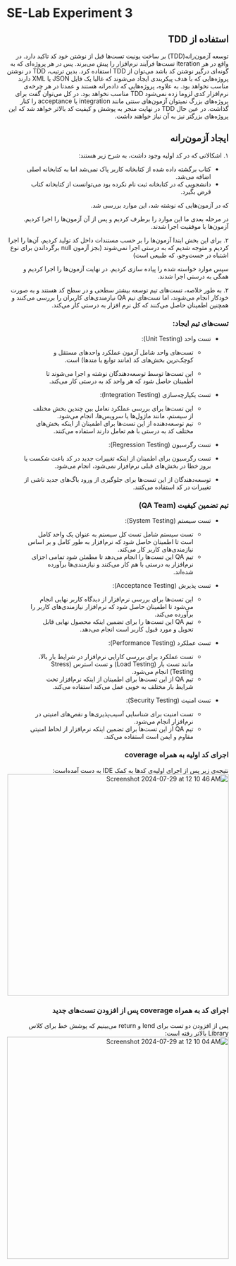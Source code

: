 # SE-Lab Experiment 3
<div dir='rtl'>

## استفاده از TDD
توسعه آزمون‌رانه(TDD) بر ساخت یونیت تست‌ها قبل از نوشتن خود کد تاکید دارد. در واقع در هر iteration تست‌ها  فرآیند نرم‌افزار را پیش می‌برند. پس در هر پروژه‌ای که به گونه‌ای درگیر نوشتن کد باشد می‌توان از TDD استفاده کرد. بدین ترتیب، TDD در نوشتن پروژه‌هایی که با هدف پیکربندی ایجاد می‌شوند که غالبا یک فایل JSON یا XML دارند مناسب نخواهد بود. به علاوه، پروژه‌هایی که داده‌رانه هستند و عمدتا در هر چرخه‌ی نرم‌افزار کدی لزوما زده نمی‌شود TDD مناسب نخواهد بود. در کل می‌توان گفت برای پروژه‌های بزرگ نمیتوان آزمون‌های سنتی مانند integration یا acceptance را کنار گذاشت. در عین حال TDD در نهایت منجر به پوشش و کیفیت کد بالاتر خواهد شد که این پروژه‌های بزرگتر نیز به آن نیاز خواهند داشت.

## ایجاد آزمون‌رانه
۱.
اشکالاتی که در کد اولیه وجود داشت، به شرح زیر هستند:
- کتاب برگشته داده شده از کتابخانه کاربر پاک نمی‌شد اما به کتابخانه اصلی اضافه می‌شد. 
- دانشجویی که در کتابخانه ثبت نام نکرده بود می‌توانست از کتابخانه کتاب قرض بگیرد.

که در آزمون‌هایی که نوشته شد، این موارد بررسی شد.

در مرحله بعدی ما این موارد را برطرف کردیم و پس از آن آزمون‌ها را اجرا کردیم. آزمون‌ها با موفقیت اجرا شدند.

۲.
برای این بخش ابتدا آزمون‌ها را بر حسب مستندات داخل کد تولید کردیم، آن‌ها را اجرا کردیم و متوجه شدیم که به درستی اجرا نمی‌شوند (بجز آزمون null برگرداندن برای نوع اشتباه در جست‌وجو، که طبیعی است)

سپس موارد خواسته شده را پیاده سازی کردیم. در نهایت آزمون‌ها را اجرا کردیم و همگی به درستی اجرا شدند.


۲.
به طور خلاصه، تست‌های تیم توسعه بیشتر سطحی و در سطح کد هستند و به صورت خودکار انجام می‌شوند، اما تست‌های تیم QA نیازمندی‌های کاربران را بررسی می‌کنند و همچنین اطمینان حاصل می‌کنند که کل نرم افزار به درستی کار می‌کند.
 ### تست‌های تیم ایجاد:

- تست واحد (Unit Testing):

  - تست‌های واحد شامل آزمون عملکرد واحدهای مستقل و کوچک‌ترین بخش‌های کد (مانند توابع یا متدها) است.

  - این تست‌ها توسط توسعه‌دهندگان نوشته و اجرا می‌شوند تا اطمینان حاصل شود که هر واحد کد به درستی کار می‌کند.

- تست یکپارچه‌سازی (Integration Testing):

  - این تست‌ها برای بررسی عملکرد تعامل بین چندین بخش مختلف از سیستم، مانند ماژول‌ها یا سرویس‌ها، انجام می‌شود.
  - تیم توسعه‌دهنده از این تست‌ها برای اطمینان از اینکه بخش‌های مختلف کد به درستی با هم تعامل دارند استفاده می‌کنند.

- تست رگرسیون (Regression Testing):

- تست رگرسیون برای اطمینان از اینکه تغییرات جدید در کد باعث شکست یا بروز خطا در بخش‌های قبلی نرم‌افزار نمی‌شود، انجام می‌شود.
 - توسعه‌دهندگان از این تست‌ها برای جلوگیری از ورود باگ‌های جدید ناشی از تغییرات در کد استفاده می‌کنند.

### تیم تضمین کیفیت (QA Team)

- تست سیستم (System Testing):

  - تست سیستم شامل تست کل سیستم به عنوان یک واحد کامل است تا اطمینان حاصل شود که نرم‌افزار به طور کامل و بر اساس نیازمندی‌های کاربر کار می‌کند.
   - تیم QA این تست‌ها را انجام می‌دهد تا مطمئن شود تمامی اجزای نرم‌افزار به درستی با هم کار می‌کنند و نیازمندی‌ها برآورده شده‌اند.

- تست پذیرش (Acceptance Testing):

   - این تست‌ها برای بررسی نرم‌افزار از دیدگاه کاربر نهایی انجام می‌شود تا اطمینان حاصل شود که نرم‌افزار نیازمندی‌های کاربر را برآورده می‌کند.
   - تیم QA این تست‌ها را برای تضمین اینکه محصول نهایی قابل تحویل و مورد قبول کاربر است انجام می‌دهد.

- تست عملکرد (Performance Testing):

  - تست عملکرد برای بررسی کارایی نرم‌افزار در شرایط بار بالا، مانند تست بار (Load Testing) و تست استرس (Stress Testing) انجام می‌شود.
   - تیم QA از این تست‌ها برای اطمینان از اینکه نرم‌افزار تحت شرایط بار مختلف به خوبی عمل می‌کند استفاده می‌کند.

- تست امنیت (Security Testing):

  - تست امنیت برای شناسایی آسیب‌پذیری‌ها و نقص‌های امنیتی در نرم‌افزار انجام می‌شود.
  - تیم QA از این تست‌ها برای تضمین اینکه نرم‌افزار از لحاظ امنیتی مقاوم و ایمن است استفاده می‌کند.

### اجرای کد اولیه به همراه coverage
نتیجه‌ی زیر پس از اجرای اولیه‌ی کدها به کمک IDE به دست آمده‌است:
<br>
<img width="502" alt="Screenshot 2024-07-29 at 12 10 46 AM" src="https://github.com/user-attachments/assets/3cf1ec3c-70ed-4b34-9712-b4776dbffd01">
### اجرای کد به همراه coverage پس از افزودن تست‌های جدید
پس از افزودن دو تست برای lend و return می‌بینیم که پوشش خط برای کلاس Library بالاتر رفته است:
<br>
<img width="503" alt="Screenshot 2024-07-29 at 12 10 04 AM" src="https://github.com/user-attachments/assets/c38a9978-c38d-4739-ae46-930c77166771">
